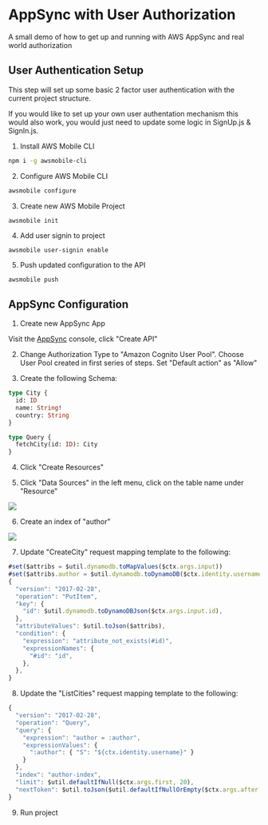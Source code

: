 # AppSync with User Authorization

A small demo of how to get up and running with AWS AppSync and real world authorization

## User Authentication Setup    

This step will set up some basic 2 factor user authentication with the current project structure.

If you would like to set up your own user authentation mechanism this would also work, you would just need to update some logic in SignUp.js & SignIn.js.

1. Install AWS Mobile CLI   

```bash
npm i -g awsmobile-cli
```

2. Configure AWS Mobile CLI    

```bash
awsmobile configure
```

3. Create new AWS Mobile Project    

```bash
awsmobile init
```

4. Add user signin to project    

```
awsmobile user-signin enable
```

5. Push updated configuration to the API    

```
awsmobile push
```


## AppSync Configuration

1. Create new AppSync App

Visit the [AppSync](https://console.aws.amazon.com/appsync/home) console, click "Create API"    

2. Change Authorization Type to "Amazon Cognito User Pool". Choose User Pool created in first series of steps. Set "Default action" as "Allow"    

3. Create the following Schema:    

```graphql
type City {
  id: ID
  name: String!
  country: String
}

type Query {
  fetchCity(id: ID): City
}
```

4. Click "Create Resources"    

5. Click "Data Sources" in the left menu, click on the table name under "Resource"    

![](https://imgur.com/NtqKi1w.png)    

6. Create an index of "author"    

![](https://i.imgur.com/AB4WllW.png)

7. Update "CreateCity" request mapping template to the following:

```js
#set($attribs = $util.dynamodb.toMapValues($ctx.args.input))
#set($attribs.author = $util.dynamodb.toDynamoDB($ctx.identity.username))
{
  "version": "2017-02-28",
  "operation": "PutItem",
  "key": {
    "id": $util.dynamodb.toDynamoDBJson($ctx.args.input.id),
  },
  "attributeValues": $util.toJson($attribs),
  "condition": {
    "expression": "attribute_not_exists(#id)",
    "expressionNames": {
      "#id": "id",
    },
  },
}
```

8. Update the "ListCities" request mapping template to the following:

```js
{
  "version": "2017-02-28",
  "operation": "Query",
  "query": {
  	"expression": "author = :author",
    "expressionValues": {
      ":author": { "S": "${ctx.identity.username}" }
    }
  },
  "index": "author-index",
  "limit": $util.defaultIfNull($ctx.args.first, 20),
  "nextToken": $util.toJson($util.defaultIfNullOrEmpty($ctx.args.after, null)),
}
```

9. Run project